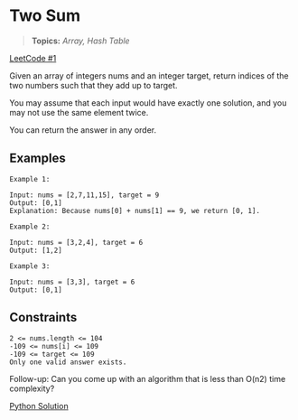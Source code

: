 # Two Sum

> **Topics:** *Array, Hash Table*

[LeetCode #1](https://leetcode.com/problems/two-sum/)

Given an array of integers nums and an integer target, return indices of the two numbers such that they add up to target.

You may assume that each input would have exactly one solution, and you may not use the same element twice.

You can return the answer in any order.

## Examples

``` text
Example 1:

Input: nums = [2,7,11,15], target = 9
Output: [0,1]
Explanation: Because nums[0] + nums[1] == 9, we return [0, 1].
```

``` text
Example 2:

Input: nums = [3,2,4], target = 6
Output: [1,2]
```

``` text
Example 3:

Input: nums = [3,3], target = 6
Output: [0,1]
```

## Constraints

``` text
2 <= nums.length <= 104
-109 <= nums[i] <= 109
-109 <= target <= 109
Only one valid answer exists.
```

Follow-up: Can you come up with an algorithm that is less than O(n2) time complexity?

[Python Solution](./two_sum.py)
